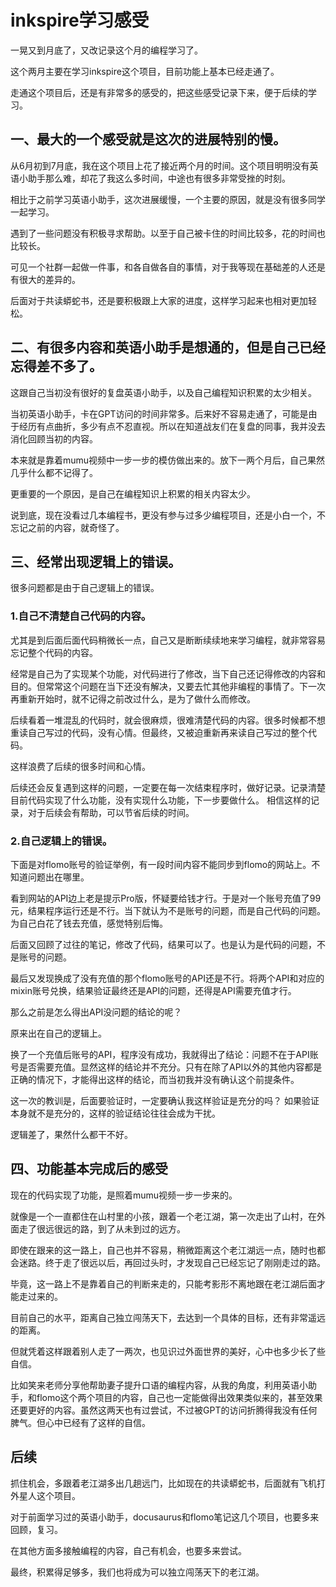 # inkspire学习感受

一晃又到月底了，又改记录这个月的编程学习了。

这个两月主要在学习inkspire这个项目，目前功能上基本已经走通了。

走通这个项目后，还是有非常多的感受的，把这些感受记录下来，便于后续的学习。



## 一、最大的一个感受就是这次的进展特别的慢。

从6月初到7月底，我在这个项目上花了接近两个月的时间。这个项目明明没有英语小助手那么难，却花了我这么多时间，中途也有很多非常受挫的时刻。

相比于之前学习英语小助手，这次进展缓慢，一个主要的原因，就是没有很多同学一起学习。

遇到了一些问题没有积极寻求帮助。以至于自己被卡住的时间比较多，花的时间也比较长。

可见一个社群一起做一件事，和各自做各自的事情，对于我等现在基础差的人还是有很大的差异的。

后面对于共读蟒蛇书，还是要积极跟上大家的进度，这样学习起来也相对更加轻松。



## 二、有很多内容和英语小助手是想通的，但是自己已经忘得差不多了。

 这跟自己当初没有很好的复盘英语小助手，以及自己编程知识积累的太少相关。

当初英语小助手，卡在GPT访问的时间非常多。后来好不容易走通了，可能是由于经历有点曲折，多少有点不忍直视。所以在知道战友们在复盘的同事，我并没去消化回顾当初的内容。

本来就是靠着mumu视频中一步一步的模仿做出来的。放下一两个月后，自己果然几乎什么都不记得了。

更重要的一个原因，是自己在编程知识上积累的相关内容太少。

说到底，现在没看过几本编程书，更没有参与过多少编程项目，还是小白一个，不忘记之前的内容，就奇怪了。



## 三、经常出现逻辑上的错误。

很多问题都是由于自己逻辑上的错误。

### 1.自己不清楚自己代码的内容。

尤其是到后面后面代码稍微长一点，自己又是断断续续地来学习编程，就非常容易忘记整个代码的内容。 

经常是自己为了实现某个功能，对代码进行了修改，当下自己还记得修改的内容和目的。但常常这个问题在当下还没有解决，又要去忙其他非编程的事情了。下一次再重新开始时，就不记得之前改过什么，是为了做什么而修改。

后续看着一堆混乱的代码时，就会很麻烦，很难清楚代码的内容。很多时候都不想重读自己写过的代码，没有心情。但最终，又被迫重新再来读自己写过的整个代码。

这样浪费了后续的很多时间和心情。

 后续还会反复遇到这样的问题，一定要在每一次结束程序时，做好记录。记录清楚目前代码实现了什么功能，没有实现什么功能，下一步要做什么。 相信这样的记录，对于后续会有帮助，可以节省后续的时间。 



### 2.自己逻辑上的错误。

下面是对flomo账号的验证举例，有一段时间内容不能同步到flomo的网站上。不知道问题出在哪里。

看到网站的API边上老是提示Pro版，怀疑要给钱才行。于是对一个账号充值了99元，结果程序运行还是不行。当下就认为不是账号的问题，而是自己代码的问题。为自己白花了钱去充值，感觉特别后悔。

后面又回顾了过往的笔记，修改了代码，结果可以了。也是认为是代码的问题，不是账号的问题。

最后又发现换成了没有充值的那个flomo账号的API还是不行。将两个API和对应的mixin账号兑换，结果验证最终还是API的问题，还得是API需要充值才行。

那么之前是怎么得出API没问题的结论的呢？

原来出在自己的逻辑上。

换了一个充值后账号的API，程序没有成功，我就得出了结论：问题不在于API账号是否需要充值。显然这样的结论并不充分。只有在除了API以外的其他内容都是正确的情况下，才能得出这样的结论，而当初我并没有确认这个前提条件。

这一次的教训是，后面要验证时，一定要确认我这样验证是充分的吗？
如果验证本身就不是充分的，这样的验证结论往往会成为干扰。

逻辑差了，果然什么都干不好。



##  四、功能基本完成后的感受

现在的代码实现了功能，是照着mumu视频一步一步来的。

就像是一个一直都住在山村里的小孩，跟着一个老江湖，第一次走出了山村，在外面走了很远很远的路，到了从未到过的远方。

即使在跟来的这一路上，自己也并不容易，稍微距离这个老江湖远一点，随时也都会迷路。终于走了很远以后，再回过头时，才发现自己已经忘记了刚刚走过的路。

毕竟，这一路上不是靠着自己的判断来走的，只能考影形不离地跟在老江湖后面才能走过来的。

目前自己的水平，距离自己独立闯荡天下，去达到一个具体的目标，还有非常遥远的距离。



但就凭着这样跟着别人走了一两次，也见识过外面世界的美好，心中也多少长了些自信。

比如笑来老师分享他帮助妻子提升口语的编程内容，从我的角度，利用英语小助手，和flomo这个两个项目的内容，自己也一定能做得出效果类似来的，甚至效果还要更好的内容。虽然这两天也有过尝试，不过被GPT的访问折腾得我没有任何脾气。但心中已经有了这样的自信。



## 后续

抓住机会，多跟着老江湖多出几趟远门，比如现在的共读蟒蛇书，后面就有飞机打外星人这个项目。

对于前面学习过的英语小助手，docusaurus和flomo笔记这几个项目，也要多来回顾，复习。

在其他方面多接触编程的内容，自己有机会，也要多来尝试。

最终，积累得足够多，我们也将成为可以独立闯荡天下的老江湖。